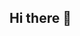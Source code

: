## Hi there 👋

<!--
**THEGOODBALL/THEGOODBALL** is a ✨ _special_ ✨ repository because its `README.md` (this file) appears on your GitHub profile.

Here are some ideas to get you started:

- 🔭 I’m currently working on python
- 🌱 I’m currently learning javascirpt and html

- 😄 Pronouns: he/him

https://github-readme-stats.vercel.app/api?username=thegoodball&theme=tokyonight&show_icons=true&hide_border=true&count_private=true



